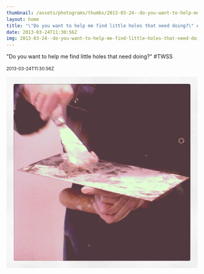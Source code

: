 ```yaml
---
thumbnail: /assets/photograms/thumbs/2013-03-24--do-you-want-to-help-me-find-little-holes-that-need-doing----twss.jpg
layout: home
title: "\"Do you want to help me find little holes that need doing?\" #TWSS"
date: 2013-03-24T11:30:56Z
img: 2013-03-24--do-you-want-to-help-me-find-little-holes-that-need-doing----twss.jpg
---
```


"Do you want to help me find little holes that need doing?" #TWSS

<small>2013-03-24T11:30:56Z</small>

!["Do you want to help me find little holes that need doing?" #TWSS](/assets/photograms/original/2013-03-24--do-you-want-to-help-me-find-little-holes-that-need-doing----twss.jpg)
